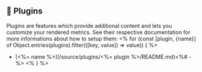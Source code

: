 ## 🧩 Plugins

Plugins are features which provide additional content and lets you customize your rendered metrics.
See their respective documentation for more informations about how to setup them:
<% for (const [plugin, {name}] of Object.entries(plugins).filter(([key, value]) => value)) { %>
* [<%= name %>](/source/plugins/<%= plugin %>/README.md)<%# -%>
<% } %>
